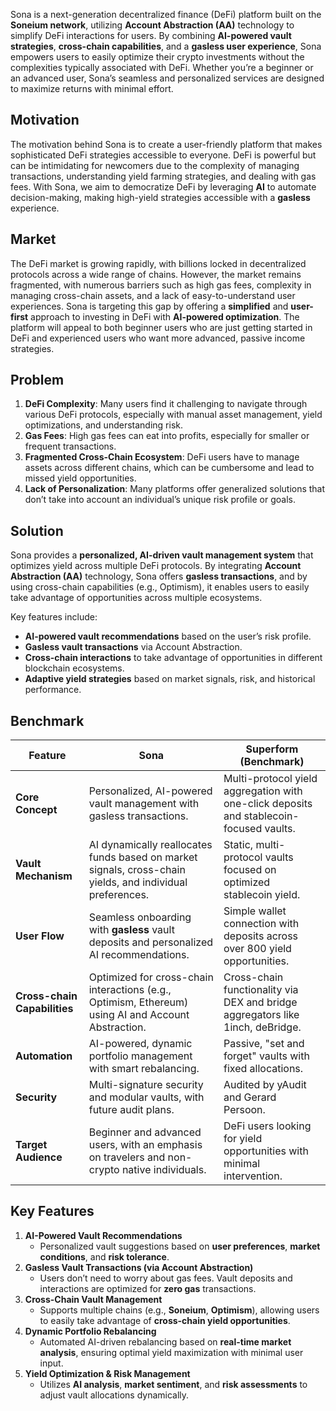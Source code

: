 Sona is a next-generation decentralized finance (DeFi) platform built on the **Soneium network**, utilizing **Account Abstraction (AA)** technology to simplify DeFi interactions for users. By combining **AI-powered vault strategies**, **cross-chain capabilities**, and a **gasless user experience**, Sona empowers users to easily optimize their crypto investments without the complexities typically associated with DeFi. Whether you’re a beginner or an advanced user, Sona’s seamless and personalized services are designed to maximize returns with minimal effort.

## Motivation

The motivation behind Sona is to create a user-friendly platform that makes sophisticated DeFi strategies accessible to everyone. DeFi is powerful but can be intimidating for newcomers due to the complexity of managing transactions, understanding yield farming strategies, and dealing with gas fees. With Sona, we aim to democratize DeFi by leveraging **AI** to automate decision-making, making high-yield strategies accessible with a **gasless** experience.

## Market

The DeFi market is growing rapidly, with billions locked in decentralized protocols across a wide range of chains. However, the market remains fragmented, with numerous barriers such as high gas fees, complexity in managing cross-chain assets, and a lack of easy-to-understand user experiences. Sona is targeting this gap by offering a **simplified** and **user-first** approach to investing in DeFi with **AI-powered optimization**. The platform will appeal to both beginner users who are just getting started in DeFi and experienced users who want more advanced, passive income strategies.

## Problem

1. **DeFi Complexity**: Many users find it challenging to navigate through various DeFi protocols, especially with manual asset management, yield optimizations, and understanding risk.
2. **Gas Fees**: High gas fees can eat into profits, especially for smaller or frequent transactions.
3. **Fragmented Cross-Chain Ecosystem**: DeFi users have to manage assets across different chains, which can be cumbersome and lead to missed yield opportunities.
4. **Lack of Personalization**: Many platforms offer generalized solutions that don’t take into account an individual’s unique risk profile or goals.

## Solution

Sona provides a **personalized, AI-driven vault management system** that optimizes yield across multiple DeFi protocols. By integrating **Account Abstraction (AA)** technology, Sona offers **gasless transactions**, and by using cross-chain capabilities (e.g., Optimism), it enables users to easily take advantage of opportunities across multiple ecosystems.

Key features include:

- **AI-powered vault recommendations** based on the user’s risk profile.
- **Gasless vault transactions** via Account Abstraction.
- **Cross-chain interactions** to take advantage of opportunities in different blockchain ecosystems.
- **Adaptive yield strategies** based on market signals, risk, and historical performance.

## Benchmark

| Feature | **Sona** | **Superform (Benchmark)** |
| --- | --- | --- |
| **Core Concept** | Personalized, AI-powered vault management with gasless transactions. | Multi-protocol yield aggregation with one-click deposits and stablecoin-focused vaults. |
| **Vault Mechanism** | AI dynamically reallocates funds based on market signals, cross-chain yields, and individual preferences. | Static, multi-protocol vaults focused on optimized stablecoin yield. |
| **User Flow** | Seamless onboarding with **gasless** vault deposits and personalized AI recommendations. | Simple wallet connection with deposits across over 800 yield opportunities. |
| **Cross-chain Capabilities** | Optimized for cross-chain interactions (e.g., Optimism, Ethereum) using AI and Account Abstraction. | Cross-chain functionality via DEX and bridge aggregators like 1inch, deBridge. |
| **Automation** | AI-powered, dynamic portfolio management with smart rebalancing. | Passive, "set and forget" vaults with fixed allocations. |
| **Security** | Multi-signature security and modular vaults, with future audit plans. | Audited by yAudit and Gerard Persoon. |
| **Target Audience** | Beginner and advanced users, with an emphasis on travelers and non-crypto native individuals. | DeFi users looking for yield opportunities with minimal intervention. |

## Key Features

1. **AI-Powered Vault Recommendations**
    - Personalized vault suggestions based on **user preferences**, **market conditions**, and **risk tolerance**.
2. **Gasless Vault Transactions (via Account Abstraction)**
    - Users don’t need to worry about gas fees. Vault deposits and interactions are optimized for **zero gas** transactions.
3. **Cross-Chain Vault Management**
    - Supports multiple chains (e.g., **Soneium**, **Optimism**), allowing users to easily take advantage of **cross-chain yield opportunities**.
4. **Dynamic Portfolio Rebalancing**
    - Automated AI-driven rebalancing based on **real-time market analysis**, ensuring optimal yield maximization with minimal user input.
5. **Yield Optimization & Risk Management**
    - Utilizes **AI analysis**, **market sentiment**, and **risk assessments** to adjust vault allocations dynamically.
